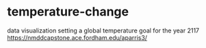 # temperature-change
data visualization setting a global temperature goal for the year 2117 
https://nmddcapstone.ace.fordham.edu/aparris3/
